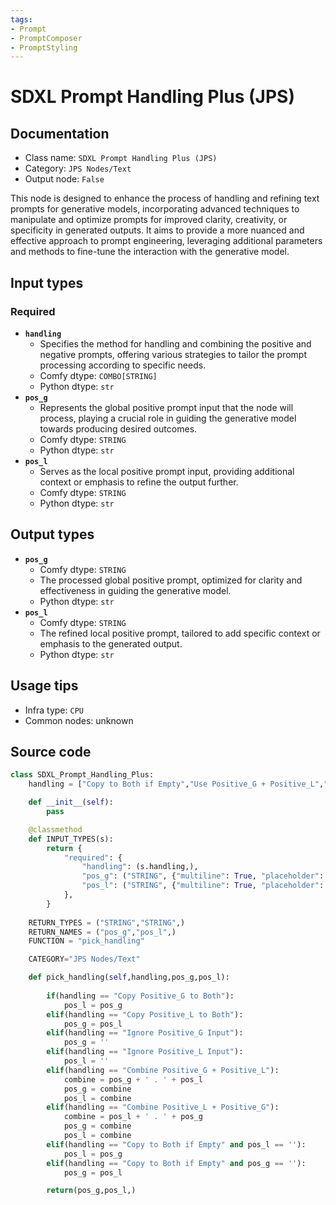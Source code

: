 ```yaml
---
tags:
- Prompt
- PromptComposer
- PromptStyling
---
```


# SDXL Prompt Handling Plus (JPS)
## Documentation
- Class name: `SDXL Prompt Handling Plus (JPS)`
- Category: `JPS Nodes/Text`
- Output node: `False`

This node is designed to enhance the process of handling and refining text prompts for generative models, incorporating advanced techniques to manipulate and optimize prompts for improved clarity, creativity, or specificity in generated outputs. It aims to provide a more nuanced and effective approach to prompt engineering, leveraging additional parameters and methods to fine-tune the interaction with the generative model.
## Input types
### Required
- **`handling`**
    - Specifies the method for handling and combining the positive and negative prompts, offering various strategies to tailor the prompt processing according to specific needs.
    - Comfy dtype: `COMBO[STRING]`
    - Python dtype: `str`
- **`pos_g`**
    - Represents the global positive prompt input that the node will process, playing a crucial role in guiding the generative model towards producing desired outcomes.
    - Comfy dtype: `STRING`
    - Python dtype: `str`
- **`pos_l`**
    - Serves as the local positive prompt input, providing additional context or emphasis to refine the output further.
    - Comfy dtype: `STRING`
    - Python dtype: `str`
## Output types
- **`pos_g`**
    - Comfy dtype: `STRING`
    - The processed global positive prompt, optimized for clarity and effectiveness in guiding the generative model.
    - Python dtype: `str`
- **`pos_l`**
    - Comfy dtype: `STRING`
    - The refined local positive prompt, tailored to add specific context or emphasis to the generated output.
    - Python dtype: `str`
## Usage tips
- Infra type: `CPU`
- Common nodes: unknown


## Source code
```python
class SDXL_Prompt_Handling_Plus:
    handling = ["Copy to Both if Empty","Use Positive_G + Positive_L","Copy Positive_G to Both","Copy Positive_L to Both","Ignore Positive_G Input", "Ignore Positive_L Input", "Combine Positive_G + Positive_L", "Combine Positive_L + Positive_G",]

    def __init__(self):
        pass

    @classmethod
    def INPUT_TYPES(s):
        return {
            "required": {
                "handling": (s.handling,),
                "pos_g": ("STRING", {"multiline": True, "placeholder": "Prompt Text pos_g", "dynamicPrompts": True}),
                "pos_l": ("STRING", {"multiline": True, "placeholder": "Prompt Text pos_l", "dynamicPrompts": True}),
            },
        }
    
    RETURN_TYPES = ("STRING","STRING",)
    RETURN_NAMES = ("pos_g","pos_l",)
    FUNCTION = "pick_handling"

    CATEGORY="JPS Nodes/Text"

    def pick_handling(self,handling,pos_g,pos_l):
        
        if(handling == "Copy Positive_G to Both"):
            pos_l = pos_g
        elif(handling == "Copy Positive_L to Both"):
            pos_g = pos_l
        elif(handling == "Ignore Positive_G Input"):
            pos_g = ''
        elif(handling == "Ignore Positive_L Input"):
            pos_l = ''
        elif(handling == "Combine Positive_G + Positive_L"):
            combine = pos_g + ' . ' + pos_l
            pos_g = combine
            pos_l = combine
        elif(handling == "Combine Positive_L + Positive_G"):
            combine = pos_l + ' . ' + pos_g
            pos_g = combine
            pos_l = combine
        elif(handling == "Copy to Both if Empty" and pos_l == ''):
            pos_l = pos_g
        elif(handling == "Copy to Both if Empty" and pos_g == ''):
            pos_g = pos_l

        return(pos_g,pos_l,)

```
